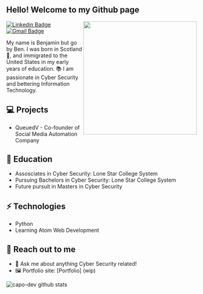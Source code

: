 <h2> Hello! Welcome to my Github page </h2>

<img align='right' src='http://www.jenyalestina.com/blog/wp-content/uploads/2019/05/web-development-1024x582.jpg' width='300"'>

[![Linkedin Badge](https://img.shields.io/badge/-Likedin-blue?style=flat-square&logo=Linkedin&logoColor=white)](https://www.linkedin.com/) 
[![Gmail Badge](https://img.shields.io/badge/-Gmail-Red?style=flat-square&logo=Gmail&logoColor=white&link=mailto:bengray190@gmail.com)](mailto:bengray190@gmail.com)

My name is Benjamin but go by Ben. I was born in Scotland 🏴󠁧󠁢󠁳󠁣󠁴󠁿, and immigrated to the United States in my early years of education. 󠁧󠁢󠁳📚  I am passionate in Cyber Security and bettering Information Technology.

## 💻 Projects
* QueuedV - Co-founder of Social Media Automation Company

## 📖 Education
- Assosciates in Cyber Security: Lone Star College System
- Pursuing Bachelors in Cyber Security: Lone Star College System
- Future pursuit in Masters in Cyber Security

## ⚡ Technologies 
- Python
- Learning Atom Web Development

## 👋 Reach out to me 
- 💬 Ask me about anything Cyber Security related!
- 🖼️ Portfolio site: [Portfolio] (wip)

![capo-dev github stats](https://github-readme-stats.vercel.app/api?username=capo-dev&hide=["issues"]&show_icons=true)
